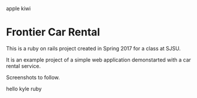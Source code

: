 apple
kiwi
# Frontier Car Rental

This is a ruby on rails project created in Spring 2017 for a class at SJSU.

It is an example project of a simple web application demonstarted with a car rental service. 

Screenshots to follow. 

hello kyle
ruby